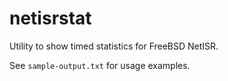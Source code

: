 # netisrstat

Utility to show timed statistics for FreeBSD NetISR.

See `sample-output.txt` for usage examples.
